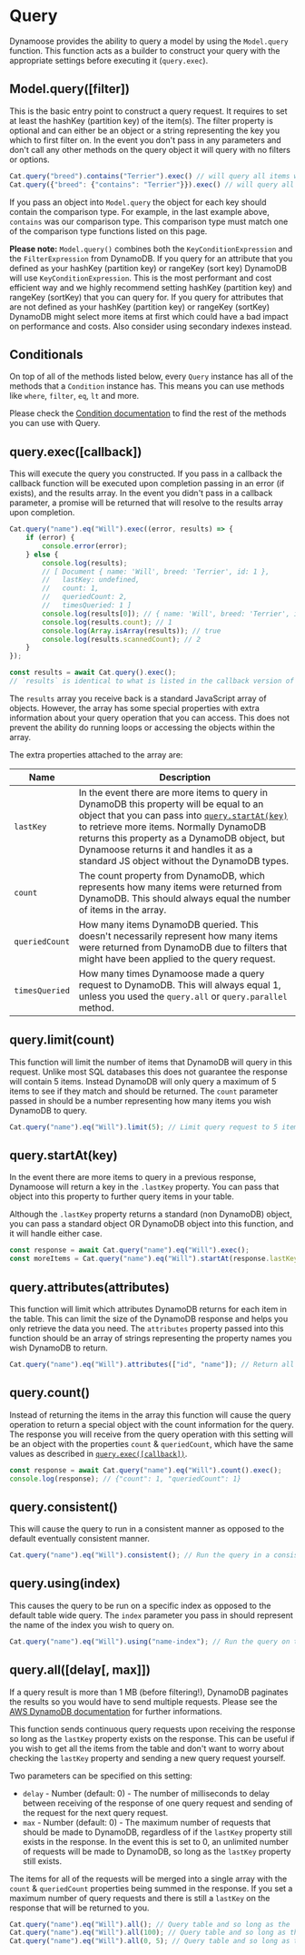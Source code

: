 # Query

Dynamoose provides the ability to query a model by using the `Model.query` function. This function acts as a builder to construct your query with the appropriate settings before executing it (`query.exec`).

## Model.query([filter])

This is the basic entry point to construct a query request. It requires to set at least the hashKey (partition key) of the item(s). The filter property is optional and can either be an object or a string representing the key you which to first filter on. In the event you don't pass in any parameters and don't call any other methods on the query object it will query with no filters or options.

```js
Cat.query("breed").contains("Terrier").exec() // will query all items where the hashKey (partition key) `breed` contains `Terrier`
Cat.query({"breed": {"contains": "Terrier"}}).exec() // will query all items where the hashKey (partition key) `breed` contains `Terrier`
```

If you pass an object into `Model.query` the object for each key should contain the comparison type. For example, in the last example above, `contains` was our comparison type. This comparison type must match one of the comparison type functions listed on this page.

**Please note:** `Model.query()` combines both the `KeyConditionExpression` and the `FilterExpression` from DynamoDB. If you query for an attribute that you defined as your hashKey (partition key) or rangeKey (sort key) DynamoDB will use `KeyConditionExpression`. This is the most performant and cost efficient way and we highly recommend setting hashKey (partition key) and rangeKey (sortKey) that you can query for. If you query for attributes that are not defined as your hashKey (partition key) or rangeKey (sortKey) DynamoDB might select more items at first which could have a bad impact on performance and costs. Also consider using secondary indexes instead.    

## Conditionals

On top of all of the methods listed below, every `Query` instance has all of the methods that a `Condition` instance has. This means you can use methods like `where`, `filter`, `eq`, `lt` and more.

Please check the [Condition documentation](Condition.md) to find the rest of the methods you can use with Query.

## query.exec([callback])

This will execute the query you constructed. If you pass in a callback the callback function will be executed upon completion passing in an error (if exists), and the results array. In the event you didn't pass in a callback parameter, a promise will be returned that will resolve to the results array upon completion.

```js
Cat.query("name").eq("Will").exec((error, results) => {
	if (error) {
		console.error(error);
	} else {
		console.log(results);
		// [ Document { name: 'Will', breed: 'Terrier', id: 1 },
		//   lastKey: undefined,
		//   count: 1,
		//   queriedCount: 2,
		//   timesQueried: 1 ]
		console.log(results[0]); // { name: 'Will', breed: 'Terrier', id: 1 }
		console.log(results.count); // 1
		console.log(Array.isArray(results)); // true
		console.log(results.scannedCount); // 2
	}
});
```

```js
const results = await Cat.query().exec();
// `results` is identical to what is listed in the callback version of this function.
```

The `results` array you receive back is a standard JavaScript array of objects. However, the array has some special properties with extra information about your query operation that you can access. This does not prevent the ability do running loops or accessing the objects within the array.

The extra properties attached to the array are:

| Name | Description |
|---|---|
| `lastKey` | In the event there are more items to query in DynamoDB this property will be equal to an object that you can pass into [`query.startAt(key)`](#querystartatkey) to retrieve more items. Normally DynamoDB returns this property as a DynamoDB object, but Dynamoose returns it and handles it as a standard JS object without the DynamoDB types. |
| `count` | The count property from DynamoDB, which represents how many items were returned from DynamoDB. This should always equal the number of items in the array. |
| `queriedCount` | How many items DynamoDB queried. This doesn't necessarily represent how many items were returned from DynamoDB due to filters that might have been applied to the query request. |
| `timesQueried` | How many times Dynamoose made a query request to DynamoDB. This will always equal 1, unless you used the `query.all` or `query.parallel` method. |

## query.limit(count)

This function will limit the number of items that DynamoDB will query in this request. Unlike most SQL databases this does not guarantee the response will contain 5 items. Instead DynamoDB will only query a maximum of 5 items to see if they match and should be returned. The `count` parameter passed in should be a number representing how many items you wish DynamoDB to query.

```js
Cat.query("name").eq("Will").limit(5); // Limit query request to 5 items
```

## query.startAt(key)

In the event there are more items to query in a previous response, Dynamoose will return a key in the `.lastKey` property. You can pass that object into this property to further query items in your table.

Although the `.lastKey` property returns a standard (non DynamoDB) object, you can pass a standard object OR DynamoDB object into this function, and it will handle either case.

```js
const response = await Cat.query("name").eq("Will").exec();
const moreItems = Cat.query("name").eq("Will").startAt(response.lastKey);
```

## query.attributes(attributes)

This function will limit which attributes DynamoDB returns for each item in the table. This can limit the size of the DynamoDB response and helps you only retrieve the data you need. The `attributes` property passed into this function should be an array of strings representing the property names you wish DynamoDB to return.

```js
Cat.query("name").eq("Will").attributes(["id", "name"]); // Return all documents but only return the `id` & `name` properties for each item
```

## query.count()

Instead of returning the items in the array this function will cause the query operation to return a special object with the count information for the query. The response you will receive from the query operation with this setting will be an object with the properties `count` & `queriedCount`, which have the same values as described in [`query.exec([callback])`](#queryexeccallback).

```js
const response = await Cat.query("name").eq("Will").count().exec();
console.log(response); // {"count": 1, "queriedCount": 1}
```

## query.consistent()

This will cause the query to run in a consistent manner as opposed to the default eventually consistent manner.

```js
Cat.query("name").eq("Will").consistent(); // Run the query in a consistent manner
```

## query.using(index)

This causes the query to be run on a specific index as opposed to the default table wide query. The `index` parameter you pass in should represent the name of the index you wish to query on.

```js
Cat.query("name").eq("Will").using("name-index"); // Run the query on the `name-index` index
```

## query.all([delay[, max]])

If a query result is more than 1 MB (before filtering!), DynamoDB paginates the results so you would have to send multiple requests. Please see the [AWS DynamoDB documentation](https://docs.aws.amazon.com/amazondynamodb/latest/developerguide/Query.Pagination.html) for further informations.

This function sends continuous query requests upon receiving the response so long as the `lastKey` property exists on the response. This can be useful if you wish to get all the items from the table and don't want to worry about checking the `lastKey` property and sending a new query request yourself.

Two parameters can be specified on this setting:

- `delay` - Number (default: 0) - The number of milliseconds to delay between receiving of the response of one query request and sending of the request for the next query request.
- `max` - Number (default: 0) - The maximum number of requests that should be made to DynamoDB, regardless of if the `lastKey` property still exists in the response. In the event this is set to 0, an unlimited number of requests will be made to DynamoDB, so long as the `lastKey` property still exists.

The items for all of the requests will be merged into a single array with the `count` & `queriedCount` properties being summed in the response. If you set a maximum number of query requests and there is still a `lastKey` on the response that will be returned to you.

```js
Cat.query("name").eq("Will").all(); // Query table and so long as the `lastKey` property exists continuously query the table to retrieve all items
Cat.query("name").eq("Will").all(100); // Query table and so long as the `lastKey` property exists continuously query the table to retrieve all items with a 100 ms delay before the next query request
Cat.query("name").eq("Will").all(0, 5); // Query table and so long as the `lastKey` property exists continuously query the table to retrieve all items with a maximum of 5 requests total
```
